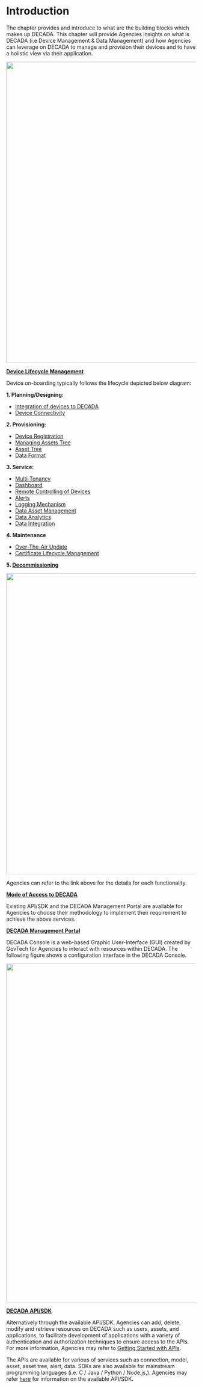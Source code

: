 # Introduction

The chapter provides and introduce to what are the building blocks which makes up DECADA. This chapter will provide Agencies insights on what is DECADA (i.e Device Management & Data Management) and how Agencies can leverage on DECADA to manage and provision their devices and to have a holistic view via their application. 

<div align=center>
<img width="800" src="./images/buildingblock.png"/>
</div>

**<u>Device Lifecycle Management</u>**

Device on-boarding typically follows the lifecycle depicted below diagram:

**1. Planning/Designing:**
   - [Integration of devices to DECADA](http://localhost:3000/#/Dev_Con/Onboard?id=integration-with-decada)
   - [Device Connectivity](http://localhost:3000/#/Dev_Con/Onboard?id=device-connectivity)   

**2. Provisioning:**
   - [Device Registration](http://localhost:3000/#/Dev_Con/Onboard?id=device-registration)
   - [Managing Assets Tree](http://localhost:3000/#/Dev_Con/Onboard?id=managing-asset-tree)
   - [Asset Tree](http://localhost:3000/#/Dev_Con/Onboard?id=managing-asset-tree)
   - [Data Format](http://localhost:3000/#/Dev_Con/Onboard?id=data-format)

**3. Service:**
   - [Multi-Tenancy](http://localhost:3000/#/Dev_Con/Service?id=multi-tenancy)
   - [Dashboard](http://localhost:3000/#/Dev_Con/Service?id=dashboard)
   - [Remote Controlling of Devices](http://localhost:3000/#/Dev_Con/Service?id=remote-controlling-of-devices)
   - [Alerts](http://localhost:3000/#/Dev_Con/Service?id=alerts)
   - [Logging Mechanism](http://localhost:3000/#/Dev_Con/Service?id=logging-mechanism)
   - [Data Asset Management](http://localhost:3000/#/Dev_Con/Service?id=data-asset-management)
   - [Data Analytics](http://localhost:3000/#/Dev_Con/Service?id=data-analytics)
   - [Data Integration](http://localhost:3000/#/Dev_Con/Service?id=data-integration)

**4.  Maintenance**
   - [Over-The-Air Update](http://localhost:3000/#/Dev_Con/Maintenance?id=over-the-air-ota-upgrade )
   - [Certificate Lifecycle Management](http://localhost:3000/#/Dev_Con/Maintenance?id=certificate-lifecycle-management ) 
<!--Dev_Con/Maintenance?id=certificate-lifecycle-management   Dev_Con/Onboard?id=device-registration-->

**5.  [Decommissioning](http://localhost:3000/#/Dev_Con/Decommis.md)**

<div align=center>
<img width="800" src="./images/DecadaLC2.png"/>
</div>

Agencies can refer to the link above for the details for each functionality.

**<u>Mode of Access to DECADA</u>**

Existing API/SDK and the DECADA Management Portal are available for Agencies to choose their methodology to implement their requirement to achieve the above services. 

**<u>DECADA Management Portal</u>**

DECADA Console is a web-based Graphic User-Interface (GUI) created by GovTech for Agencies to interact with resources within DECADA. The following figure shows a configuration interface in the DECADA Console.

<div align=center>
<img width="900" src="./images/Decada_home.png"/>
</div>

**<u>DECADA API/SDK</u>**

Alternatively through the available API/SDK, Agencies can add, delete, modify and retrieve resources on DECADA such as users, assets, and applications, to facilitate development of applications with a variety of authentication and authorization techniques to ensure access to the APIs. For more information, Agencies may refer to [Getting Started with APIs](https://support.envisioniot.com/docs/api/en/latest/gettingstarted.html).

The APIs are available for various of services such as connection, model, asset, asset tree, alert, data. SDKs are also available for mainstream programming languages (i.e. C / Java / Python / Node.js,). Agencies may refer [here](https://siotteam.atlassian.net/wiki/spaces/DUG/pages/2263220229/DECADA+SDK+API) for information on the available API/SDK.
